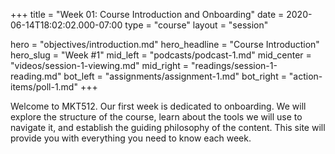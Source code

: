 +++
title = "Week 01: Course Introduction and Onboarding"
date = 2020-06-14T18:02:02.000-07:00
type = "course"
layout = "session"

hero = "objectives/introduction.md"
hero_headline = "Course Introduction"
hero_slug = "Week #1"
mid_left = "podcasts/podcast-1.md"
mid_center = "videos/session-1-viewing.md"
mid_right = "readings/session-1-reading.md"
bot_left = "assignments/assignment-1.md"
bot_right = "action-items/poll-1.md"
+++

Welcome to MKT512. Our first week is dedicated to onboarding. We will explore the structure of the course, learn about the tools we will use to navigate it, and establish the guiding philosophy of the content. This site will provide you with everything you need to know each week.